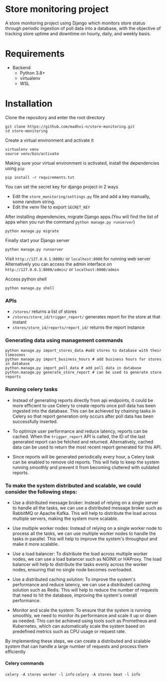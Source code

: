 # Store monitoring project

A store monitoring project using Django which monitors store status through periodic ingestion of poll data into a database, with the objective of tracking store uptime and downtime on hourly, daily, and weekly basis.


# Requirements
- Backend
    - Python 3.8+
    - virtualenv
    - WSL

# Installation

Clone the repository and enter the root directory
```
git clone https://github.com/madhvi-n/store-monitoring.git
cd store-monitoring
```


Create a virtual environment and activate it
```
virtualenv venv
source venv/bin/activate
```

Making sure your virtual environment is activated, install the dependencies using `pip`
```
pip install -r requirements.txt
```

You can set the secret key for django project in 2 ways
- Edit the `store_monitoring/settings.py` file and add a key manually, some random string.
- Edit the venv file to export `SECRET_KEY`


After installing dependencies, migrate Django apps.(You will find the list of apps when you run the command `python manage.py runserver`)
```
python manage.py migrate
```

Finally start your Django server
```
python manage.py runserver
```

Visit `http://127.0.0.1:8000/` or `localhost:8000` for running web server
Alternatively you can access the admin interface on `http://127.0.0.1:8000/admin/` or `localhost:8000/admin`

Access python shell
```
python manage.py shell
```

### APIs

- `/stores/` returns a list of stores
- `/stores/store_id/trigger_report/` generates report for the store at that instant
- `stores/store_id/reports/report_id/` returns the report instance


### Generating data using management commands

```
python manage.py import_stores_data #add stores to database with their timezones
python manage.py import_business_hours # add business hours for stores in database
python.manage.py import_poll_data # add poll data in database
python.manage.py generate_store_report # can be used to generate store reports
```

### Running celery tasks
- Instead of generating reports directly from api endpoints, it could be more efficient to use Celery to create reports once poll data has been ingested into the database. This can be achieved by chaining tasks in Celery so that report generation only occurs after poll data has been successfully inserted.

- To optimize user performance and reduce latency, reports can be cached. When the `trigger_report` API is called, the ID of the last generated report can be fetched and returned. Alternatively, cached data can be used to return the most recent report generated for this API.

- Since reports will be generated periodically every hour, a Celery task can be enabled to remove old reports. This will help to keep the system running smoothly and prevent it from becoming cluttered with outdated reports.


### To make the system distributed and scalable, we could consider the following steps:
- Use a distributed message broker: Instead of relying on a single server to handle all the tasks, we can use a distributed message broker such as RabbitMQ or Apache Kafka. This will help to distribute the load across multiple servers, making the system more scalable.

- Use multiple worker nodes: Instead of relying on a single worker node to process all the tasks, we can use multiple worker nodes to handle the tasks in parallel. This will help to improve the system's throughput and make it more scalable.

- Use a load balancer: To distribute the load across multiple worker nodes, we can use a load balancer such as NGINX or HAProxy. The load balancer will help to distribute the tasks evenly across the worker nodes, ensuring that no single node becomes overloaded.

 - Use a distributed caching solution: To improve the system's performance and reduce latency, we can use a distributed caching solution such as Redis. This will help to reduce the number of requests that need to hit the database, improving the system's overall performance.

- Monitor and scale the system: To ensure that the system is running smoothly, we need to monitor its performance and scale it up or down as needed. This can be achieved using tools such as Prometheus and Kubernetes, which can automatically scale the system based on predefined metrics such as CPU usage or request rate.

By implementing these steps, we can create a distributed and scalable system that can handle a large number of requests and process them efficiently


#### Celery commands
`celery -A stores worker -l info`
`celery -A stores beat -l info`
